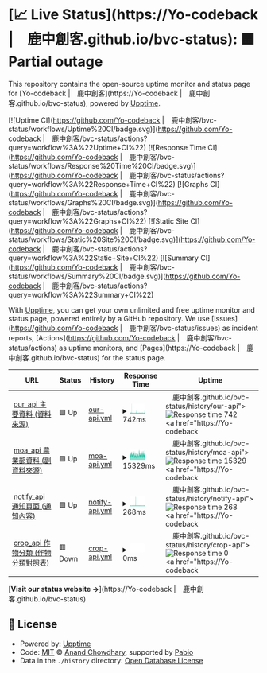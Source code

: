 # [📈 Live Status](https://Yo-codeback |　鹿中創客.github.io/bvc-status): <!--live status--> **🟧 Partial outage**

This repository contains the open-source uptime monitor and status page for [Yo-codeback |　鹿中創客](https://Yo-codeback |　鹿中創客.github.io/bvc-status), powered by [Upptime](https://github.com/upptime/upptime).

[![Uptime CI](https://github.com/Yo-codeback |　鹿中創客/bvc-status/workflows/Uptime%20CI/badge.svg)](https://github.com/Yo-codeback |　鹿中創客/bvc-status/actions?query=workflow%3A%22Uptime+CI%22)
[![Response Time CI](https://github.com/Yo-codeback |　鹿中創客/bvc-status/workflows/Response%20Time%20CI/badge.svg)](https://github.com/Yo-codeback |　鹿中創客/bvc-status/actions?query=workflow%3A%22Response+Time+CI%22)
[![Graphs CI](https://github.com/Yo-codeback |　鹿中創客/bvc-status/workflows/Graphs%20CI/badge.svg)](https://github.com/Yo-codeback |　鹿中創客/bvc-status/actions?query=workflow%3A%22Graphs+CI%22)
[![Static Site CI](https://github.com/Yo-codeback |　鹿中創客/bvc-status/workflows/Static%20Site%20CI/badge.svg)](https://github.com/Yo-codeback |　鹿中創客/bvc-status/actions?query=workflow%3A%22Static+Site+CI%22)
[![Summary CI](https://github.com/Yo-codeback |　鹿中創客/bvc-status/workflows/Summary%20CI/badge.svg)](https://github.com/Yo-codeback |　鹿中創客/bvc-status/actions?query=workflow%3A%22Summary+CI%22)

With [Upptime](https://upptime.js.org), you can get your own unlimited and free uptime monitor and status page, powered entirely by a GitHub repository. We use [Issues](https://github.com/Yo-codeback |　鹿中創客/bvc-status/issues) as incident reports, [Actions](https://github.com/Yo-codeback |　鹿中創客/bvc-status/actions) as uptime monitors, and [Pages](https://Yo-codeback |　鹿中創客.github.io/bvc-status) for the status page.

<!--start: status pages-->
<!-- This summary is generated by Upptime (https://github.com/upptime/upptime) -->
<!-- Do not edit this manually, your changes will be overwritten -->
<!-- prettier-ignore -->
| URL | Status | History | Response Time | Uptime |
| --- | ------ | ------- | ------------- | ------ |
| <img alt="" src="https://icons.duckduckgo.com/ip3/bvc-api.deno.dev.ico" height="13"> [our_api 主要資料 (資料來源)](https://bvc-api.deno.dev) | 🟩 Up | [our-api.yml](https://github.com/Yo-codeback/bvc-status/commits/HEAD/history/our-api.yml) | <details><summary><img alt="Response time graph" src="./graphs/our-api/response-time-week.png" height="20"> 742ms</summary><br><a href="https://Yo-codeback |　鹿中創客.github.io/bvc-status/history/our-api"><img alt="Response time 742" src="https://img.shields.io/endpoint?url=https%3A%2F%2Fraw.githubusercontent.com%2FYo-codeback%2Fbvc-status%2FHEAD%2Fapi%2Four-api%2Fresponse-time.json"></a><br><a href="https://Yo-codeback |　鹿中創客.github.io/bvc-status/history/our-api"><img alt="24-hour response time 742" src="https://img.shields.io/endpoint?url=https%3A%2F%2Fraw.githubusercontent.com%2FYo-codeback%2Fbvc-status%2FHEAD%2Fapi%2Four-api%2Fresponse-time-day.json"></a><br><a href="https://Yo-codeback |　鹿中創客.github.io/bvc-status/history/our-api"><img alt="7-day response time 742" src="https://img.shields.io/endpoint?url=https%3A%2F%2Fraw.githubusercontent.com%2FYo-codeback%2Fbvc-status%2FHEAD%2Fapi%2Four-api%2Fresponse-time-week.json"></a><br><a href="https://Yo-codeback |　鹿中創客.github.io/bvc-status/history/our-api"><img alt="30-day response time 742" src="https://img.shields.io/endpoint?url=https%3A%2F%2Fraw.githubusercontent.com%2FYo-codeback%2Fbvc-status%2FHEAD%2Fapi%2Four-api%2Fresponse-time-month.json"></a><br><a href="https://Yo-codeback |　鹿中創客.github.io/bvc-status/history/our-api"><img alt="1-year response time 742" src="https://img.shields.io/endpoint?url=https%3A%2F%2Fraw.githubusercontent.com%2FYo-codeback%2Fbvc-status%2FHEAD%2Fapi%2Four-api%2Fresponse-time-year.json"></a></details> | <details><summary><a href="https://Yo-codeback |　鹿中創客.github.io/bvc-status/history/our-api">100.00%</a></summary><a href="https://Yo-codeback |　鹿中創客.github.io/bvc-status/history/our-api"><img alt="All-time uptime 100.00%" src="https://img.shields.io/endpoint?url=https%3A%2F%2Fraw.githubusercontent.com%2FYo-codeback%2Fbvc-status%2FHEAD%2Fapi%2Four-api%2Fuptime.json"></a><br><a href="https://Yo-codeback |　鹿中創客.github.io/bvc-status/history/our-api"><img alt="24-hour uptime 100.00%" src="https://img.shields.io/endpoint?url=https%3A%2F%2Fraw.githubusercontent.com%2FYo-codeback%2Fbvc-status%2FHEAD%2Fapi%2Four-api%2Fuptime-day.json"></a><br><a href="https://Yo-codeback |　鹿中創客.github.io/bvc-status/history/our-api"><img alt="7-day uptime 100.00%" src="https://img.shields.io/endpoint?url=https%3A%2F%2Fraw.githubusercontent.com%2FYo-codeback%2Fbvc-status%2FHEAD%2Fapi%2Four-api%2Fuptime-week.json"></a><br><a href="https://Yo-codeback |　鹿中創客.github.io/bvc-status/history/our-api"><img alt="30-day uptime 100.00%" src="https://img.shields.io/endpoint?url=https%3A%2F%2Fraw.githubusercontent.com%2FYo-codeback%2Fbvc-status%2FHEAD%2Fapi%2Four-api%2Fuptime-month.json"></a><br><a href="https://Yo-codeback |　鹿中創客.github.io/bvc-status/history/our-api"><img alt="1-year uptime 100.00%" src="https://img.shields.io/endpoint?url=https%3A%2F%2Fraw.githubusercontent.com%2FYo-codeback%2Fbvc-status%2FHEAD%2Fapi%2Four-api%2Fuptime-year.json"></a></details>
| <img alt="" src="https://icons.duckduckgo.com/ip3/data.moa.gov.tw.ico" height="13"> [moa_api 農業部資料 (副資料來源)](https://data.moa.gov.tw/Service/OpenData/FromM/FarmTransData.aspx) | 🟩 Up | [moa-api.yml](https://github.com/Yo-codeback/bvc-status/commits/HEAD/history/moa-api.yml) | <details><summary><img alt="Response time graph" src="./graphs/moa-api/response-time-week.png" height="20"> 15329ms</summary><br><a href="https://Yo-codeback |　鹿中創客.github.io/bvc-status/history/moa-api"><img alt="Response time 15329" src="https://img.shields.io/endpoint?url=https%3A%2F%2Fraw.githubusercontent.com%2FYo-codeback%2Fbvc-status%2FHEAD%2Fapi%2Fmoa-api%2Fresponse-time.json"></a><br><a href="https://Yo-codeback |　鹿中創客.github.io/bvc-status/history/moa-api"><img alt="24-hour response time 15329" src="https://img.shields.io/endpoint?url=https%3A%2F%2Fraw.githubusercontent.com%2FYo-codeback%2Fbvc-status%2FHEAD%2Fapi%2Fmoa-api%2Fresponse-time-day.json"></a><br><a href="https://Yo-codeback |　鹿中創客.github.io/bvc-status/history/moa-api"><img alt="7-day response time 15329" src="https://img.shields.io/endpoint?url=https%3A%2F%2Fraw.githubusercontent.com%2FYo-codeback%2Fbvc-status%2FHEAD%2Fapi%2Fmoa-api%2Fresponse-time-week.json"></a><br><a href="https://Yo-codeback |　鹿中創客.github.io/bvc-status/history/moa-api"><img alt="30-day response time 15329" src="https://img.shields.io/endpoint?url=https%3A%2F%2Fraw.githubusercontent.com%2FYo-codeback%2Fbvc-status%2FHEAD%2Fapi%2Fmoa-api%2Fresponse-time-month.json"></a><br><a href="https://Yo-codeback |　鹿中創客.github.io/bvc-status/history/moa-api"><img alt="1-year response time 15329" src="https://img.shields.io/endpoint?url=https%3A%2F%2Fraw.githubusercontent.com%2FYo-codeback%2Fbvc-status%2FHEAD%2Fapi%2Fmoa-api%2Fresponse-time-year.json"></a></details> | <details><summary><a href="https://Yo-codeback |　鹿中創客.github.io/bvc-status/history/moa-api">100.00%</a></summary><a href="https://Yo-codeback |　鹿中創客.github.io/bvc-status/history/moa-api"><img alt="All-time uptime 100.00%" src="https://img.shields.io/endpoint?url=https%3A%2F%2Fraw.githubusercontent.com%2FYo-codeback%2Fbvc-status%2FHEAD%2Fapi%2Fmoa-api%2Fuptime.json"></a><br><a href="https://Yo-codeback |　鹿中創客.github.io/bvc-status/history/moa-api"><img alt="24-hour uptime 100.00%" src="https://img.shields.io/endpoint?url=https%3A%2F%2Fraw.githubusercontent.com%2FYo-codeback%2Fbvc-status%2FHEAD%2Fapi%2Fmoa-api%2Fuptime-day.json"></a><br><a href="https://Yo-codeback |　鹿中創客.github.io/bvc-status/history/moa-api"><img alt="7-day uptime 100.00%" src="https://img.shields.io/endpoint?url=https%3A%2F%2Fraw.githubusercontent.com%2FYo-codeback%2Fbvc-status%2FHEAD%2Fapi%2Fmoa-api%2Fuptime-week.json"></a><br><a href="https://Yo-codeback |　鹿中創客.github.io/bvc-status/history/moa-api"><img alt="30-day uptime 100.00%" src="https://img.shields.io/endpoint?url=https%3A%2F%2Fraw.githubusercontent.com%2FYo-codeback%2Fbvc-status%2FHEAD%2Fapi%2Fmoa-api%2Fuptime-month.json"></a><br><a href="https://Yo-codeback |　鹿中創客.github.io/bvc-status/history/moa-api"><img alt="1-year uptime 100.00%" src="https://img.shields.io/endpoint?url=https%3A%2F%2Fraw.githubusercontent.com%2FYo-codeback%2Fbvc-status%2FHEAD%2Fapi%2Fmoa-api%2Fuptime-year.json"></a></details>
| <img alt="" src="https://icons.duckduckgo.com/ip3/bvcaanotify.deno.dev.ico" height="13"> [notify_api 通知頁面 (通知內容)](https://bvcaanotify.deno.dev) | 🟩 Up | [notify-api.yml](https://github.com/Yo-codeback/bvc-status/commits/HEAD/history/notify-api.yml) | <details><summary><img alt="Response time graph" src="./graphs/notify-api/response-time-week.png" height="20"> 268ms</summary><br><a href="https://Yo-codeback |　鹿中創客.github.io/bvc-status/history/notify-api"><img alt="Response time 268" src="https://img.shields.io/endpoint?url=https%3A%2F%2Fraw.githubusercontent.com%2FYo-codeback%2Fbvc-status%2FHEAD%2Fapi%2Fnotify-api%2Fresponse-time.json"></a><br><a href="https://Yo-codeback |　鹿中創客.github.io/bvc-status/history/notify-api"><img alt="24-hour response time 268" src="https://img.shields.io/endpoint?url=https%3A%2F%2Fraw.githubusercontent.com%2FYo-codeback%2Fbvc-status%2FHEAD%2Fapi%2Fnotify-api%2Fresponse-time-day.json"></a><br><a href="https://Yo-codeback |　鹿中創客.github.io/bvc-status/history/notify-api"><img alt="7-day response time 268" src="https://img.shields.io/endpoint?url=https%3A%2F%2Fraw.githubusercontent.com%2FYo-codeback%2Fbvc-status%2FHEAD%2Fapi%2Fnotify-api%2Fresponse-time-week.json"></a><br><a href="https://Yo-codeback |　鹿中創客.github.io/bvc-status/history/notify-api"><img alt="30-day response time 268" src="https://img.shields.io/endpoint?url=https%3A%2F%2Fraw.githubusercontent.com%2FYo-codeback%2Fbvc-status%2FHEAD%2Fapi%2Fnotify-api%2Fresponse-time-month.json"></a><br><a href="https://Yo-codeback |　鹿中創客.github.io/bvc-status/history/notify-api"><img alt="1-year response time 268" src="https://img.shields.io/endpoint?url=https%3A%2F%2Fraw.githubusercontent.com%2FYo-codeback%2Fbvc-status%2FHEAD%2Fapi%2Fnotify-api%2Fresponse-time-year.json"></a></details> | <details><summary><a href="https://Yo-codeback |　鹿中創客.github.io/bvc-status/history/notify-api">100.00%</a></summary><a href="https://Yo-codeback |　鹿中創客.github.io/bvc-status/history/notify-api"><img alt="All-time uptime 100.00%" src="https://img.shields.io/endpoint?url=https%3A%2F%2Fraw.githubusercontent.com%2FYo-codeback%2Fbvc-status%2FHEAD%2Fapi%2Fnotify-api%2Fuptime.json"></a><br><a href="https://Yo-codeback |　鹿中創客.github.io/bvc-status/history/notify-api"><img alt="24-hour uptime 100.00%" src="https://img.shields.io/endpoint?url=https%3A%2F%2Fraw.githubusercontent.com%2FYo-codeback%2Fbvc-status%2FHEAD%2Fapi%2Fnotify-api%2Fuptime-day.json"></a><br><a href="https://Yo-codeback |　鹿中創客.github.io/bvc-status/history/notify-api"><img alt="7-day uptime 100.00%" src="https://img.shields.io/endpoint?url=https%3A%2F%2Fraw.githubusercontent.com%2FYo-codeback%2Fbvc-status%2FHEAD%2Fapi%2Fnotify-api%2Fuptime-week.json"></a><br><a href="https://Yo-codeback |　鹿中創客.github.io/bvc-status/history/notify-api"><img alt="30-day uptime 100.00%" src="https://img.shields.io/endpoint?url=https%3A%2F%2Fraw.githubusercontent.com%2FYo-codeback%2Fbvc-status%2FHEAD%2Fapi%2Fnotify-api%2Fuptime-month.json"></a><br><a href="https://Yo-codeback |　鹿中創客.github.io/bvc-status/history/notify-api"><img alt="1-year uptime 100.00%" src="https://img.shields.io/endpoint?url=https%3A%2F%2Fraw.githubusercontent.com%2FYo-codeback%2Fbvc-status%2FHEAD%2Fapi%2Fnotify-api%2Fuptime-year.json"></a></details>
| <img alt="" src="https://icons.duckduckgo.com/ip3/not_online.com.ico" height="13"> [crop_api 作物分類 (作物分類對照表)](https://not_online.com) | 🟥 Down | [crop-api.yml](https://github.com/Yo-codeback/bvc-status/commits/HEAD/history/crop-api.yml) | <details><summary><img alt="Response time graph" src="./graphs/crop-api/response-time-week.png" height="20"> 0ms</summary><br><a href="https://Yo-codeback |　鹿中創客.github.io/bvc-status/history/crop-api"><img alt="Response time 0" src="https://img.shields.io/endpoint?url=https%3A%2F%2Fraw.githubusercontent.com%2FYo-codeback%2Fbvc-status%2FHEAD%2Fapi%2Fcrop-api%2Fresponse-time.json"></a><br><a href="https://Yo-codeback |　鹿中創客.github.io/bvc-status/history/crop-api"><img alt="24-hour response time 0" src="https://img.shields.io/endpoint?url=https%3A%2F%2Fraw.githubusercontent.com%2FYo-codeback%2Fbvc-status%2FHEAD%2Fapi%2Fcrop-api%2Fresponse-time-day.json"></a><br><a href="https://Yo-codeback |　鹿中創客.github.io/bvc-status/history/crop-api"><img alt="7-day response time 0" src="https://img.shields.io/endpoint?url=https%3A%2F%2Fraw.githubusercontent.com%2FYo-codeback%2Fbvc-status%2FHEAD%2Fapi%2Fcrop-api%2Fresponse-time-week.json"></a><br><a href="https://Yo-codeback |　鹿中創客.github.io/bvc-status/history/crop-api"><img alt="30-day response time 0" src="https://img.shields.io/endpoint?url=https%3A%2F%2Fraw.githubusercontent.com%2FYo-codeback%2Fbvc-status%2FHEAD%2Fapi%2Fcrop-api%2Fresponse-time-month.json"></a><br><a href="https://Yo-codeback |　鹿中創客.github.io/bvc-status/history/crop-api"><img alt="1-year response time 0" src="https://img.shields.io/endpoint?url=https%3A%2F%2Fraw.githubusercontent.com%2FYo-codeback%2Fbvc-status%2FHEAD%2Fapi%2Fcrop-api%2Fresponse-time-year.json"></a></details> | <details><summary><a href="https://Yo-codeback |　鹿中創客.github.io/bvc-status/history/crop-api">100.00%</a></summary><a href="https://Yo-codeback |　鹿中創客.github.io/bvc-status/history/crop-api"><img alt="All-time uptime 100.00%" src="https://img.shields.io/endpoint?url=https%3A%2F%2Fraw.githubusercontent.com%2FYo-codeback%2Fbvc-status%2FHEAD%2Fapi%2Fcrop-api%2Fuptime.json"></a><br><a href="https://Yo-codeback |　鹿中創客.github.io/bvc-status/history/crop-api"><img alt="24-hour uptime 100.00%" src="https://img.shields.io/endpoint?url=https%3A%2F%2Fraw.githubusercontent.com%2FYo-codeback%2Fbvc-status%2FHEAD%2Fapi%2Fcrop-api%2Fuptime-day.json"></a><br><a href="https://Yo-codeback |　鹿中創客.github.io/bvc-status/history/crop-api"><img alt="7-day uptime 100.00%" src="https://img.shields.io/endpoint?url=https%3A%2F%2Fraw.githubusercontent.com%2FYo-codeback%2Fbvc-status%2FHEAD%2Fapi%2Fcrop-api%2Fuptime-week.json"></a><br><a href="https://Yo-codeback |　鹿中創客.github.io/bvc-status/history/crop-api"><img alt="30-day uptime 100.00%" src="https://img.shields.io/endpoint?url=https%3A%2F%2Fraw.githubusercontent.com%2FYo-codeback%2Fbvc-status%2FHEAD%2Fapi%2Fcrop-api%2Fuptime-month.json"></a><br><a href="https://Yo-codeback |　鹿中創客.github.io/bvc-status/history/crop-api"><img alt="1-year uptime 100.00%" src="https://img.shields.io/endpoint?url=https%3A%2F%2Fraw.githubusercontent.com%2FYo-codeback%2Fbvc-status%2FHEAD%2Fapi%2Fcrop-api%2Fuptime-year.json"></a></details>

<!--end: status pages-->

[**Visit our status website →**](https://Yo-codeback |　鹿中創客.github.io/bvc-status)

## 📄 License

- Powered by: [Upptime](https://github.com/upptime/upptime)
- Code: [MIT](./LICENSE) © [Anand Chowdhary](https://anandchowdhary.com), supported by [Pabio](https://pabio.com)
- Data in the `./history` directory: [Open Database License](https://opendatacommons.org/licenses/odbl/1-0/)
